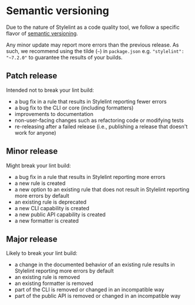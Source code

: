 # Semantic versioning

Due to the nature of Stylelint as a code quality tool, we follow a specific flavor of [semantic versioning](http://semver.org).

Any minor update may report more errors than the previous release. As such, we recommend using the tilde (`~`) in `package.json` e.g. `"stylelint": "~7.2.0"` to guarantee the results of your builds.

## Patch release

Intended not to break your lint build:

- a bug fix in a rule that results in Stylelint reporting fewer errors
- a bug fix to the CLI or core (including formatters)
- improvements to documentation
- non-user-facing changes such as refactoring code or modifying tests
- re-releasing after a failed release (i.e., publishing a release that doesn't work for anyone)

## Minor release

Might break your lint build:

- a bug fix in a rule that results in Stylelint reporting more errors
- a new rule is created
- a new option to an existing rule that does not result in Stylelint reporting more errors by default
- an existing rule is deprecated
- a new CLI capability is created
- a new public API capability is created
- a new formatter is created

## Major release

Likely to break your lint build:

- a change in the documented behavior of an existing rule results in Stylelint reporting more errors by default
- an existing rule is removed
- an existing formatter is removed
- part of the CLI is removed or changed in an incompatible way
- part of the public API is removed or changed in an incompatible way
